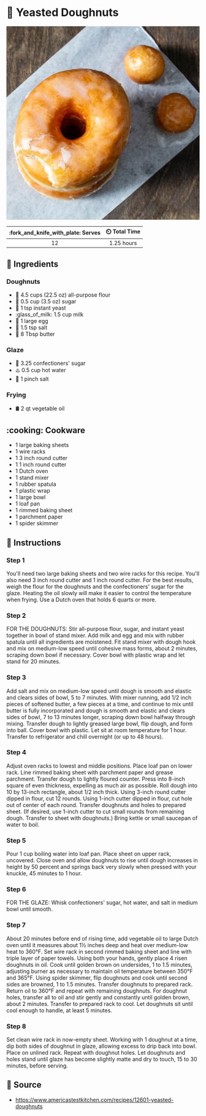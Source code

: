 # :doughnut: Yeasted Doughnuts

![Yeasted Doughnuts](../assets/images/yeasted-doughnuts.jpg)

| :fork_and_knife_with_plate: Serves | :timer_clock: Total Time |
|:----------------------------------:|:-----------------------: |
| 12 | 1.25 hours |

## :salt: Ingredients

### Doughnuts

- :ear_of_rice: 4.5 cups (22.5 oz) all-purpose flour
- :candy: 0.5 cup (3.5 oz) sugar
- :microbe: 1 tsp instant yeast
- :glass_of_milk: 1.5 cup milk
- :egg: 1 large egg
- :salt: 1.5 tsp salt
- :butter: 8 Tbsp butter

### Glaze

- :candy: 3.25 confectioners' sugar
- :hotsprings: 0.5 cup hot water
- :salt: 1 pinch salt

### Frying

- :oil_drum: 2 qt vegetable oil

## :cooking: Cookware

- 1 large baking sheets
- 1 wire racks
- 1 3 inch round cutter
- 1 1 inch round cutter
- 1 Dutch oven
- 1 stand mixer
- 1 rubber spatula
- 1 plastic wrap
- 1 large bowl
- 1 loaf pan
- 1 rimmed baking sheet
- 1 parchment paper
- 1 spider skimmer

## :pencil: Instructions

### Step 1

You'll need two large baking sheets and two wire racks for this recipe. You'll also need 3 inch round cutter and 1 inch
round cutter. For the best results, weigh the flour for the doughnuts and the confectioners' sugar for the glaze.
Heating the oil slowly will make it easier to control the temperature when frying. Use a Dutch oven that holds 6 quarts
or more.

### Step 2

FOR THE DOUGHNUTS: Stir all-purpose flour, sugar, and instant yeast together in bowl of stand mixer. Add milk and egg
and mix with rubber spatula until all ingredients are moistened. Fit stand mixer with dough hook and mix on medium-low
speed until cohesive mass forms, about 2 minutes, scraping down bowl if necessary. Cover bowl with plastic wrap and let
stand for 20 minutes.

### Step 3

Add salt and mix on medium-low speed until dough is smooth and elastic and clears sides of bowl, 5 to 7 minutes. With
mixer running, add 1/2 inch pieces of softened butter, a few pieces at a time, and continue to mix until butter is fully
incorporated and dough is smooth and elastic and clears sides of bowl, 7 to 13 minutes longer, scraping down bowl
halfway through mixing. Transfer dough to lightly greased large bowl, flip dough, and form into ball. Cover bowl with
plastic. Let sit at room temperature for 1 hour. Transfer to refrigerator and chill overnight (or up to 48 hours).

### Step 4

Adjust oven racks to lowest and middle positions. Place loaf pan on lower rack. Line rimmed baking sheet with parchment
paper and grease parchment. Transfer dough to lightly floured counter. Press into 8-inch square of even thickness,
expelling as much air as possible. Roll dough into 10 by 13-inch rectangle, about 1/2 inch thick. Using 3-inch round
cutter dipped in flour, cut 12 rounds. Using 1-inch cutter dipped in flour, cut hole out of center of each round.
Transfer doughnuts and holes to prepared sheet. (If desired, use 1-inch cutter to cut small rounds from remaining dough.
Transfer to sheet with doughnuts.) Bring kettle or small saucepan of water to boil.

### Step 5

Pour 1 cup boiling water into loaf pan. Place sheet on upper rack, uncovered. Close oven and allow doughnuts to rise
until dough increases in height by 50 percent and springs back very slowly when pressed with your knuckle, 45 minutes to
1 hour.

### Step 6

FOR THE GLAZE: Whisk confectioners' sugar, hot water, and salt in medium bowl until smooth.

### Step 7

About 20 minutes before end of rising time, add vegetable oil to large Dutch oven until it measures about 1½ inches
deep and heat over medium-low heat to 360°F. Set wire rack in second rimmed baking sheet and line with triple layer of
paper towels. Using both your hands, gently place 4 risen doughnuts in oil. Cook until golden brown on undersides, 1 to
1.5 minutes, adjusting burner as necessary to maintain oil temperature between 350°F and 365°F. Using spider skimmer,
flip doughnuts and cook until second sides are browned, 1 to 1.5 minutes. Transfer doughnuts to prepared rack. Return
oil to 360°F and repeat with remaining doughnuts. For doughnut holes, transfer all to oil and stir gently and
constantly until golden brown, about 2 minutes. Transfer to prepared rack to cool. Let doughnuts sit until cool enough
to handle, at least 5 minutes.

### Step 8

Set clean wire rack in now-empty sheet. Working with 1 doughnut at a time, dip both sides of doughnut in glaze, allowing
excess to drip back into bowl. Place on unlined rack. Repeat with doughnut holes. Let doughnuts and holes stand until
glaze has become slightly matte and dry to touch, 15 to 30 minutes, before serving.

## :link: Source

- <https://www.americastestkitchen.com/recipes/12601-yeasted-doughnuts>

